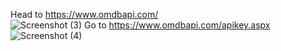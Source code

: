 Head to https://www.omdbapi.com/  
![Screenshot (3)](https://user-images.githubusercontent.com/109220932/182553510-ff96cf5b-d6a6-4803-ab5b-c74c8f79b27c.png)
Go to https://www.omdbapi.com/apikey.aspx
![Screenshot (4)](https://user-images.githubusercontent.com/109220932/182553627-03ab1d79-115b-4f4d-bd48-f18d82838295.png)

